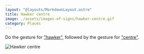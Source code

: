 ```yaml
---
layout: "@layouts/MarkdownLayout.astro"
title: Hawker centre
image: ./assets/images-of-signs/hawker-centre.gif
category: Places
---
```


Do the gesture for ["hawker"](./hawker),
followed by the gesture for ["centre"](./centre).

![Hawker centre](@signs/hawker-centre.gif)
